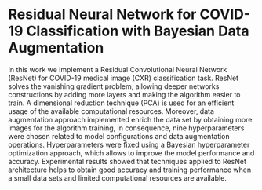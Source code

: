 # Residual Neural Network for COVID-19 Classification with Bayesian Data Augmentation
In this work we implement a Residual Convolutional Neural Network (ResNet) for COVID-19 medical image (CXR) classification task. 
ResNet solves the vanishing gradient problem, allowing deeper networks constructions by adding more layers and making the algorithm easier to train.
A dimensional reduction technique (PCA) is used for an efficient usage of the available computational resources. 
Moreover, data augmentation approach implemented enrich the data set by obtaining more images for the algorithm training, 
in consequence, nine hyperparameters were chosen related to model configurations and data augmentation operations. 
Hyperparameters were fixed using a Bayesian hyperparameter optimization approach, which allows to improve the model performance and accuracy. 
Experimental results showed that techniques applied to ResNet architecture helps to obtain good accuracy and training performance when a small
data sets and limited computational resources are available.


